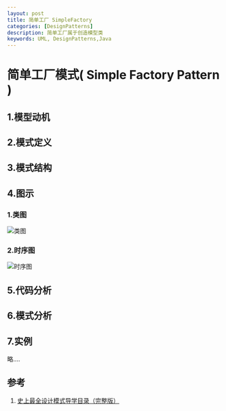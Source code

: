 ```yaml
---
layout: post
title: 简单工厂 SimpleFactory
categories: [DesignPatterns]
description: 简单工厂属于创造模型类
keywords: UML, DesignPatterns,Java
---
```


# 简单工厂模式( Simple Factory Pattern )

## 1.模型动机


## 2.模式定义


## 3.模式结构


## 4.图示

### 1.类图

![类图](http://olah7khnq.bkt.clouddn.com/ClassSimpleFactory.png)

### 2.时序图

![时序图](http://olah7khnq.bkt.clouddn.com/SequenceSimpleFactory.png)

## 5.代码分析



## 6.模式分析



## 7.实例
略....



## 参考
1. [史上最全设计模式导学目录（完整版）](http://blog.csdn.net/lovelion/article/details/17517213)
